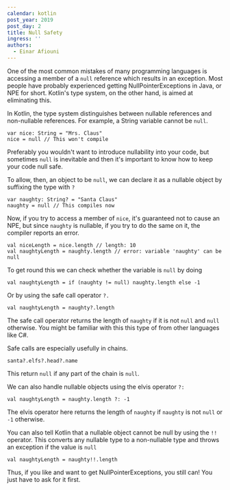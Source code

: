 ```yaml
---
calendar: kotlin
post_year: 2019
post_day: 2
title: Null Safety
ingress: ''
authors:
  - Einar Afiouni
---
```

One of the most common mistakes of many programming languages is accessing a member of a `null` reference which results in an exception. Most people have probably experienced getting NullPointerExceptions in Java, or NPE for short. Kotlin's type system, on the other hand, is aimed at eliminating this.

In Kotlin, the type system distinguishes between nullable references and non-nullable references. For example, a String variable cannot be `null`.

```
var nice: String = "Mrs. Claus"
nice = null // This won't compile
```

Preferably you wouldn't want to introduce nullability into your code, but sometimes `null` is inevitable and then it's important to know how to keep your code null safe.

To allow, then, an object to be `null`, we can declare it as a nullable object by suffixing the type with `?`

```
var naughty: String? = "Santa Claus"
naughty = null // This compiles now
```

Now, if you try to access a member of `nice`, it's guaranteed not to cause an NPE, but since `naughty` is nullable, if you try to do the same on it, the compiler reports an error.

```
val niceLength = nice.length // length: 10
val naughtyLength = naughty.length // error: variable 'naughty' can be null
```

To get round this we can check whether the variable is `null` by doing

```
val naughtyLength = if (naughty != null) naughty.length else -1
```

Or by using the safe call operator `?.`

```
val naughtyLength = naughty?.length
```

The safe call operator returns the length of `naughty` if it is not `null` and `null` otherwise. You might be familiar with this this type of from other languages like C#.

Safe calls are especially usefully in chains.

```
santa?.elfs?.head?.name
```

This return `null` if any part of the chain is `null`.

We can also handle nullable objects using the elvis operator `?:`

```
val naughtyLength = naughty.length ?: -1
```

The elvis operator here returns the length of `naughty` if `naughty` is not `null` or `-1` otherwise.

You can also tell Kotlin that a nullable object cannot be null by using the `!!` operator. This converts any nullable type to a non-nullable type and throws an exception if the value is `null`

```
val naughtyLength = naughty!!.length 
```

Thus, if you like and want to get NullPointerExceptions, you still can! You just have to ask for it first. 
